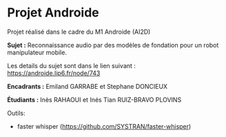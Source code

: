 # Projet Androide
Projet réalisé dans le cadre du M1 Androide (AI2D)

**Sujet :** Reconnaissance audio par des modèles de fondation pour un robot manipulateur mobile.

Les details du sujet sont dans le lien suivant : https://androide.lip6.fr/node/743

**Encadrants :** Emiland GARRABE et Stephane DONCIEUX

**Étudiants :** Inès RAHAOUI et Inés Tian RUIZ-BRAVO PLOVINS

Outils:
- faster whisper (https://github.com/SYSTRAN/faster-whisper)